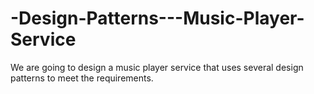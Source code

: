 # -Design-Patterns---Music-Player-Service
We are going to design a music player service that uses several design patterns to meet the requirements.
